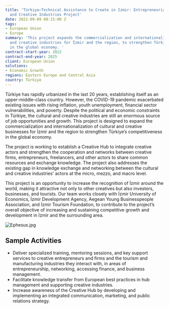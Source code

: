 ```yaml
---
title: 'Türkiye—Technical Assistance to Create in Izmir: Entrepreneurial Hub of Cultural
  and Creative Industries Project'
date: 2022-09-09 08:15:00 Z
tags:
- European Union
- Europe
summary: 'This project expands the commercialization and internationalization of cultural
  and creative industries for İzmir and the region, to strengthen Türkiye’s competitiveness
  in the global economy. '
contract-start-year: 2022
contract-end-year: 2025
client: European Union
solutions:
- Economic Growth
regions: Eastern Europe and Central Asia
country: Türkiye
---
```


Türkiye has rapidly urbanized in the last 20 years, establishing itself as an upper-middle-class country. However, the COVID-19 pandemic exacerbated existing issues with rising inflation, youth unemployment, financial sector vulnerabilities, and poverty. Despite the political and economic constraints in Türkiye, the cultural and creative industries are still an enormous source of job opportunities and growth. This project is designed to expand the commercialization and internationalization of cultural and creative businesses for İzmir and the region to strengthen Türkiye’s competitiveness in the global economy.

The project is working to establish a Creative Hub to integrate creative actors and strengthen the cooperation and networks between creative firms, entrepreneurs, freelancers, and other actors to share common resources and exchange knowledge. The project also addresses the existing gap in knowledge exchange and networking between the cultural and creative industries' actors at the micro, mezzo, and macro level.

This project is an opportunity to increase the recognition of İzmir around the world, making it attractive not only to other creatives but also investors, businesses, and tourists. Our team works closely with İzmir University of Economics, İzmir Development Agency, Aegean Young Businesspeople Association, and İzmir Tourism Foundation, to contribute to the project’s overall objective of increasing and sustaining competitive growth and development in İzmir and the surrounding area.

![Ephesus.jpg](/uploads/Ephesus.jpg)

## Sample Activities

* Deliver specialized training, mentoring sessions, and key support services to creative entrepreneurs and firms and the tourism and manufacturing industries they interact with, in areas of entrepreneurship, networking, accessing finance, and business management.
* Facilitate knowledge transfer from European best practices in hub management and supporting creative industries.
* Increase awareness of the Creative Hub by developing and implementing an integrated communication, marketing, and public relations strategy.
